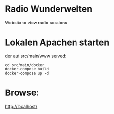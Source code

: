 # Radio Wunderwelten
Website to view radio sessions

# Lokalen Apachen starten
der auf src/main/www served:
```
cd src/main/docker
docker-compose build
docker-compose up -d
```

# Browse:
[http://localhost/](http://localhost/)
